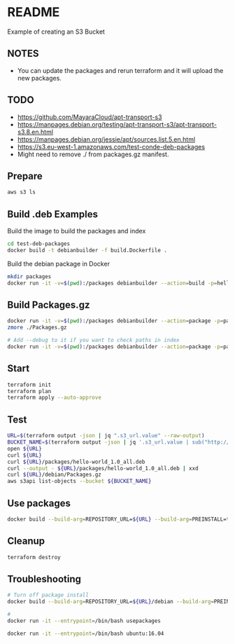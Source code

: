# README

Example of creating an S3 Bucket

## NOTES

* You can update the packages and rerun terraform and it will upload the new packages.  

## TODO  

* https://github.com/MayaraCloud/apt-transport-s3
* https://manpages.debian.org/testing/apt-transport-s3/apt-transport-s3.8.en.html
* https://manpages.debian.org/jessie/apt/sources.list.5.en.html
* https://s3.eu-west-1.amazonaws.com/test-conde-deb-packages
* Might need to remove ./ from packages.gz manifest.

## Prepare

```sh
aws s3 ls
```

## Build .deb Examples

Build the image to build the packages and index  

```sh
cd test-deb-packages 
docker build -t debianbuilder -f build.Dockerfile . 
```

Build the debian package in Docker

```sh
mkdir packages
docker run -it -v=$(pwd):/packages debianbuilder --action=build -p=hello-world -o=./packages/   
```

## Build Packages.gz

```sh
docker run -it -v=$(pwd):/packages debianbuilder --action=package -p=packages
zmore ./Packages.gz    

# Add --debug to it if you want to check paths in index
docker run -it -v=$(pwd):/packages debianbuilder --action=package -p=packages --debug
```

## Start

```sh
terraform init
terraform plan
terraform apply --auto-approve
```

## Test

```sh
URL=$(terraform output -json | jq ".s3_url.value" --raw-output)
BUCKET_NAME=$(terraform output -json | jq '.s3_url.value | sub("http://"; "") | split(".")[0]' --raw-output)
open ${URL}  
curl ${URL}
curl ${URL}/packages/hello-world_1.0_all.deb
curl --output - ${URL}/packages/hello-world_1.0_all.deb | xxd
curl ${URL}/debian/Packages.gz
aws s3api list-objects --bucket ${BUCKET_NAME}
```

## Use packages

```sh
docker build --build-arg=REPOSITORY_URL=${URL} --build-arg=PREINSTALL=true -t usepackages --no-cache -f ./test-deb-packages/usepackages.Dockerfile .
```

## Cleanup

```sh
terraform destroy
```

## Troubleshooting

```sh
# Turn off package install 
docker build --build-arg=REPOSITORY_URL=${URL}/debian --build-arg=PREINSTALL=false -t usepackages --no-cache -f ./test-deb-packages/usepackages.Dockerfile .

# 
docker run -it --entrypoint=/bin/bash usepackages

docker run -it --entrypoint=/bin/bash ubuntu:16.04 
```
